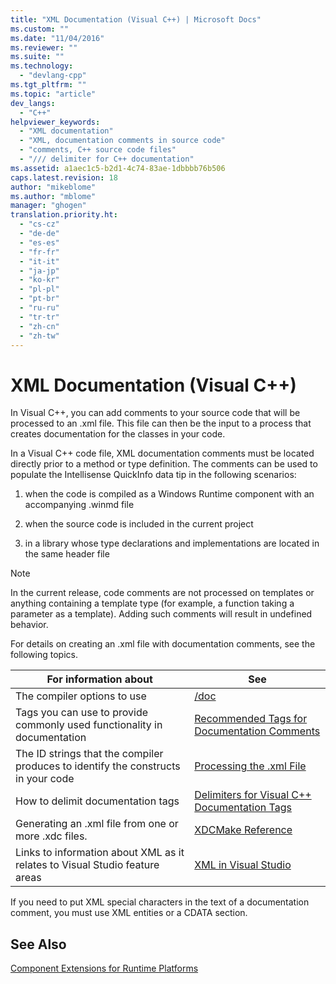 ```yaml
---
title: "XML Documentation (Visual C++) | Microsoft Docs"
ms.custom: ""
ms.date: "11/04/2016"
ms.reviewer: ""
ms.suite: ""
ms.technology: 
  - "devlang-cpp"
ms.tgt_pltfrm: ""
ms.topic: "article"
dev_langs: 
  - "C++"
helpviewer_keywords: 
  - "XML documentation"
  - "XML, documentation comments in source code"
  - "comments, C++ source code files"
  - "/// delimiter for C++ documentation"
ms.assetid: a1aec1c5-b2d1-4c74-83ae-1dbbbb76b506
caps.latest.revision: 18
author: "mikeblome"
ms.author: "mblome"
manager: "ghogen"
translation.priority.ht: 
  - "cs-cz"
  - "de-de"
  - "es-es"
  - "fr-fr"
  - "it-it"
  - "ja-jp"
  - "ko-kr"
  - "pl-pl"
  - "pt-br"
  - "ru-ru"
  - "tr-tr"
  - "zh-cn"
  - "zh-tw"
---
```

# XML Documentation (Visual C++)
In Visual C++, you can add comments to your source code that will be processed to an .xml file. This file can then be the input to a process that creates documentation for the classes in your code.  
  
 In a Visual C++ code file, XML documentation comments must be located directly prior to a method or type definition. The comments can be used to populate the Intellisense QuickInfo data tip in the following scenarios:  
  
1.  when the code is compiled as a Windows Runtime component with an accompanying .winmd file  
  
2.  when the source code is included in the current project  
  
3.  in a library whose type declarations and implementations are located in the same header file  
  
> [!NOTE]
>  In the current release, code comments are not processed on templates or anything containing a template type (for example, a function taking a parameter as a template). Adding such comments will result in undefined behavior.  
  
 For details on creating an .xml file with documentation comments, see the following topics.  
  
|For information about|See|  
|---------------------------|---------|  
|The compiler options to use|[/doc](../build/reference/doc-process-documentation-comments-c-cpp.md)|  
|Tags you can use to provide commonly used functionality in documentation|[Recommended Tags for Documentation Comments](../ide/recommended-tags-for-documentation-comments-visual-cpp.md)|  
|The ID strings that the compiler produces to identify the constructs in your code|[Processing the .xml File](../ide/dot-xml-file-processing.md)|  
|How to delimit documentation tags|[Delimiters for Visual C++ Documentation Tags](../ide/delimiters-for-visual-cpp-documentation-tags.md)|  
|Generating an .xml file from one or more .xdc files.|[XDCMake Reference](../ide/xdcmake-reference.md)|  
|Links to information about XML as it relates to Visual Studio feature areas|[XML in Visual Studio](/visualstudio/xml-tools/xml-tools-in-visual-studio)|  
  
 If you need to put XML special characters in the text of a documentation comment, you must use XML entities or a CDATA section.  
  
## See Also  
 [Component Extensions for Runtime Platforms](../windows/component-extensions-for-runtime-platforms.md)